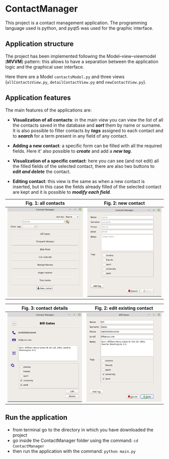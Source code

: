 # ContactManager
This project is a contact management application.
The programming language used is python, and pyqt5 was used for the graphic interface.

## Application structure
The project has been implemented following the Model–view–viewmodel (**MVVM**) pattern: this allows to have a separation 
between the application logic and the graphical user interface.

Here there are a Model `contactsModel.py` and three views (`allContactsView.py`, `detailContactView.py` and `newContactView.py`).


## Application features
The main features of the applications are:
- **Visualization of all contacts**: in the main view you can view the list of all the contacts saved in the database and ***sort*** them by name or surname.
It is also possible to filter contacts by ***tags*** assigned to each contact and to ***search*** for a term present in any field of any contact.

- **Adding a new contact**: a specific form can be filled with all the required fields. Here it' also possible to ***create*** and add a ***new tag***.

- **Visualization of a specific contact**: here you can see (and not edit) all the filled fields of the selected contact, there are also two buttons to ***edit and delete*** the contact. 

- **Editing contact**: this view is the same as when a new contact is inserted, but in this case the fields already filled of the selected contact are kept and it is possible to ***modify each field***.

Fig. 1: all contacts            |  Fig. 2: new contact
:-------------------------:|:-------------------------:
![alt text](./readme_imgs/allContacts.png) | ![alt text](./readme_imgs/newContact.png)

Fig. 3: contact details     |  Fig. 2: edit existing contact 
:-------------------------:|:-------------------------:
![alt text](./readme_imgs/contactDetails.png) | ![alt text](./readme_imgs/editContact.png)


## Run the application
- from terminal go to the directory in which you have downloaded the project
- go inside the ContactManager folder using the command:  `cd ContactManager`
- then run the application with the command: `python main.py`
